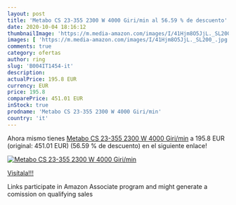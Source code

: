 ```yaml
---
layout: post
title: 'Metabo CS 23-355 2300 W 4000 Giri/min al 56.59 % de descuento'
date: 2020-10-04 18:16:12
thumbnailImage: 'https://m.media-amazon.com/images/I/41Hjm8O5JjL._SL200_.jpg'
images: [ 'https://m.media-amazon.com/images/I/41Hjm8O5JjL._SL200_.jpg' ]
comments: true
category: ofertas
author: ring
slug: 'B004IT1454-it'
description:
actualPrice: 195.8 EUR
currency: EUR
price: 195.8
comparePrice: 451.01 EUR
inStock: true
prodname: 'Metabo CS 23-355 2300 W 4000 Giri/min'
country: 'it'
---
```


Ahora mismo tienes [Metabo CS 23-355 2300 W 4000 Giri/min](https://www.amazon.it/dp/B004IT1454/?tag=tolees00-21) a 195.8 EUR (original: 451.01 EUR) (56.59 %  de descuento) en el siguiente enlace!

[![Metabo CS 23-355 2300 W 4000 Giri/min](https://m.media-amazon.com/images/I/41Hjm8O5JjL._SL200_.jpg)](https://www.amazon.it/dp/B004IT1454/?tag=tolees00-21)

[Visítala!!!](https://www.amazon.it/dp/B004IT1454/?tag=tolees00-21)

Links participate in Amazon Associate program and might generate a comission on qualifying sales
